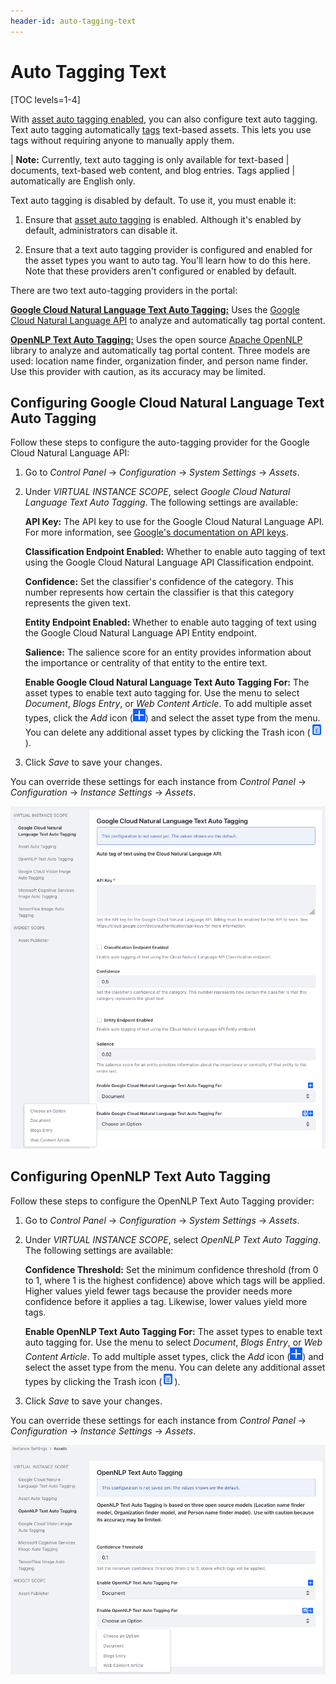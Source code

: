 ```yaml
---
header-id: auto-tagging-text
---
```


# Auto Tagging Text

[TOC levels=1-4]

With 
[asset auto tagging enabled](/docs/7-2/user/-/knowledge_base/u/configuring-asset-auto-tagging), 
you can also configure text auto tagging. Text auto tagging automatically 
[tags](/docs/7-2/user/-/knowledge_base/u/tagging-content) 
text-based assets. This lets you use tags without requiring anyone to manually
apply them. 

| **Note:** Currently, text auto tagging is only available for text-based 
| documents, text-based web content, and blog entries. Tags applied 
| automatically are English only. 

Text auto tagging is disabled by default. To use it, you must enable it: 

1.  Ensure that 
    [asset auto tagging](/docs/7-2/user/-/knowledge_base/u/configuring-asset-auto-tagging) 
    is enabled. Although it's enabled by default, administrators can disable it. 

2.  Ensure that a text auto tagging provider is configured and enabled for the 
    asset types you want to auto tag. You'll learn how to do this here. Note 
    that these providers aren't configured or enabled by default. 

There are two text auto-tagging providers in the portal: 

[**Google Cloud Natural Language Text Auto Tagging:**](#configuring-google-cloud-natural-language-text-auto-tagging) 
Uses the 
[Google Cloud Natural Language API](https://cloud.google.com/natural-language/) 
to analyze and automatically tag portal content. 

[**OpenNLP Text Auto Tagging:**](#configuring-opennlp-text-auto-tagging) 
Uses the open source 
[Apache OpenNLP](https://opennlp.apache.org/) 
library to analyze and automatically tag portal content. Three models are used: 
location name finder, organization finder, and person name finder. Use this 
provider with caution, as its accuracy may be limited. 

## Configuring Google Cloud Natural Language Text Auto Tagging

Follow these steps to configure the auto-tagging provider for the Google Cloud 
Natural Language API: 

1.  Go to *Control Panel* &rarr; *Configuration* &rarr; *System Settings* &rarr; 
    *Assets*. 

2.  Under *VIRTUAL INSTANCE SCOPE*, select 
    *Google Cloud Natural Language Text Auto Tagging*. The following settings 
    are available: 

    **API Key:** The API key to use for the Google Cloud Natural Language API. 
    For more information, see 
    [Google's documentation on API keys](https://cloud.google.com/docs/authentication/api-keys). 

    **Classification Endpoint Enabled:** Whether to enable auto tagging of text 
    using the Google Cloud Natural Language API Classification endpoint. 

    **Confidence:** Set the classifier's confidence of the category. This number 
    represents how certain the classifier is that this category represents the 
    given text. 

    **Entity Endpoint Enabled:** Whether to enable auto tagging of text using 
    the Google Cloud Natural Language API Entity endpoint. 

    **Salience:** The salience score for an entity provides information about 
    the importance or centrality of that entity to the entire text. 

    **Enable Google Cloud Natural Language Text Auto Tagging For:** The asset 
    types to enable text auto tagging for. Use the menu to select *Document*, 
    *Blogs Entry*, or *Web Content Article*. To add multiple asset types, click 
    the *Add* icon 
    (![Add](../../../images/icon-add.png)) 
    and select the asset type from the menu. You can delete any additional asset 
    types by clicking the Trash icon 
    (![Trash](../../../images/icon-trash-list.png)).

3.  Click *Save* to save your changes. 

You can override these settings for each instance from *Control Panel* &rarr; 
*Configuration* &rarr; *Instance Settings* &rarr; *Assets*. 

![Figure 1: Configure Google Cloud Natural Language text auto tagging for your portal instances.](../../../images/auto-tagging-text-google.png)

## Configuring OpenNLP Text Auto Tagging

Follow these steps to configure the OpenNLP Text Auto Tagging provider: 

1.  Go to *Control Panel* &rarr; *Configuration* &rarr; *System Settings* &rarr; 
    *Assets*. 

2.  Under *VIRTUAL INSTANCE SCOPE*, select *OpenNLP Text Auto Tagging*. The 
    following settings are available: 

    **Confidence Threshold:** Set the minimum confidence threshold (from 0 to 1, 
    where 1 is the highest confidence) above which tags will be applied. Higher 
    values yield fewer tags because the provider needs more confidence before it 
    applies a tag. Likewise, lower values yield more tags. 

    **Enable OpenNLP Text Auto Tagging For:** The asset types to enable text 
    auto tagging for. Use the menu to select *Document*, *Blogs Entry*, or 
    *Web Content Article*. To add multiple asset types, click the *Add* icon 
    (![Add](../../../images/icon-add.png)) 
    and select the asset type from the menu. You can delete any additional asset 
    types by clicking the Trash icon 
    (![Trash](../../../images/icon-trash-list.png)). 

3.  Click *Save* to save your changes. 

You can override these settings for each instance from *Control Panel* &rarr; 
*Configuration* &rarr; *Instance Settings* &rarr; *Assets*. 

![Figure 2: Configure OpenNLP text auto tagging for your portal instances.](../../../images/auto-tagging-text-open-nlp.png)
